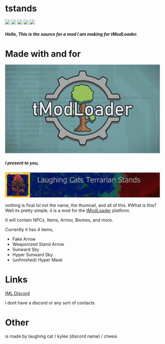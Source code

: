 # **tstands**
![](https://img.shields.io/github/stars/ACKREIK/tstands) ![](https://img.shields.io/github/forks/ACKREIK/tstands) ![](https://img.shields.io/github/tag/ACKREIK/tstands) ![](https://img.shields.io/github/release/ACKREIK/tstands) ![](https://img.shields.io/github/issues/ACKREIK/tstands)
##### Hello, This is the source for a mod I am making for tModLoader.

# Made with and for
![](https://github.com/ACKREIK/tstands/blob/main/tml.png?raw=true)
##### I present to you,
![](https://github.com/ACKREIK/tstands/blob/main/iconlarge.png?raw=true)

nothing is final lol
not the name, the thumnail, and all of this.
#What is this?
Well its pretty simple, it is a mod for the [tModLoader](https://store.steampowered.com/app/1281930/tModLoader/) platform.

It will contain NPCs, Items, Armor, Biomes, and more.

Currently it has 4 items,
- Fake Arrow
- Weaponized Stand Arrow
- Sunward Sky
- Hyper Sunward Sky
- (unfinished) Hyper Mask
# Links
[tML Discord](https://discord.com/invite/RMZCqq6)

i dont have a discord or any sort of contacts

# Other
is made by laughing cat / kylee (discord name) / cheesi


